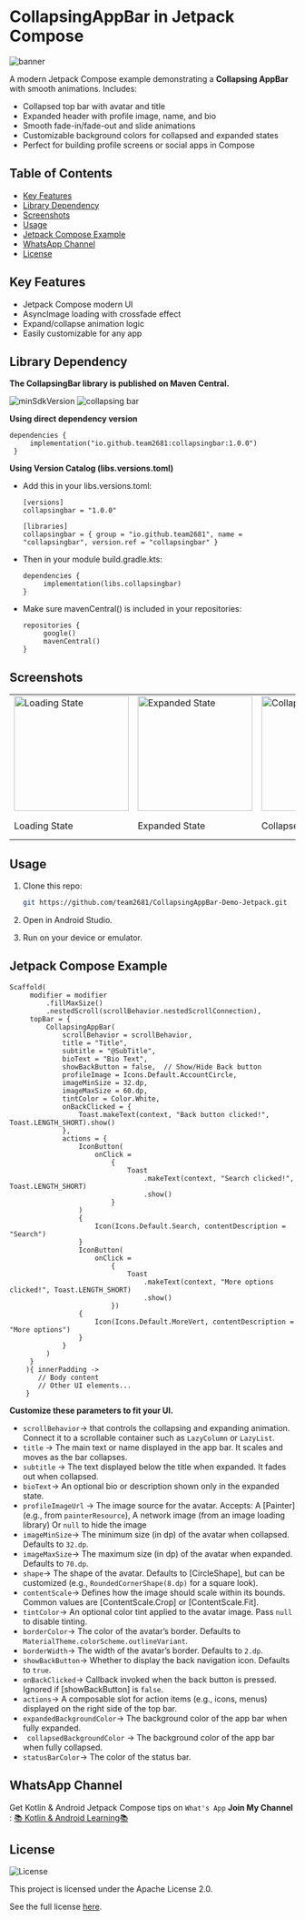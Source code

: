 # CollapsingAppBar in Jetpack Compose

![banner](screenshots/banner.png)

A modern Jetpack Compose example demonstrating a **Collapsing AppBar** with smooth animations.
Includes:

- Collapsed top bar with avatar and title
- Expanded header with profile image, name, and bio
- Smooth fade-in/fade-out and slide animations
- Customizable background colors for collapsed and expanded states
- Perfect for building profile screens or social apps in Compose

## Table of Contents

- [Key Features](#key-features)
- [Library Dependency](#Library-Dependency)
- [Screenshots](#screenshots)
- [Usage](#usage)
- [Jetpack Compose Example](#jetpack-compose-example)
- [WhatsApp Channel](#whatsapp-channel)
- [License](#License)

## Key Features

- Jetpack Compose modern UI
- AsyncImage loading with crossfade effect
- Expand/collapse animation logic
- Easily customizable for any app

## Library Dependency

**The CollapsingBar library is published on Maven Central.**

![minSdkVersion](https://img.shields.io/badge/minSdk-24-blue)
![collapsing bar](https://img.shields.io/maven-central/v/io.github.team2681/collapsingbar.svg)

**Using direct dependency version**

   ```
   dependencies {
        implementation("io.github.team2681:collapsingbar:1.0.0")
    }
   ```    

**Using Version Catalog (libs.versions.toml)**

- Add this in your libs.versions.toml:

   ```
   [versions]
   collapsingbar = "1.0.0"

   [libraries]
   collapsingbar = { group = "io.github.team2681", name = "collapsingbar", version.ref = "collapsingbar" }
   ```

- Then in your module build.gradle.kts:

   ```
   dependencies {
        implementation(libs.collapsingbar)
   }
   ```

- Make sure mavenCentral() is included in your repositories:

   ```
   repositories {
        google()
        mavenCentral()
   }
   ```

## Screenshots

<table> <tr> <td><img src="screenshots/loading.gif" alt="Loading State" width="202"/></td> 
<td><img src="screenshots/expanded.jpeg" alt="Expanded State" width="202"/></td> 
<td><img src="screenshots/collapsed.jpeg" alt="Collapsed State" width="202"/></td> 
<td><img src="screenshots/demo.gif" alt="Expanded and Collapsed Demo" width="202"/></td> 
</tr> <tr> <td>Loading State</td> <td>Expanded State</td> <td>Collapsed State</td> 
<td>Expanded & Collapsed Demo</td> </tr> </table>

## Usage

1. Clone this repo:

    ```bash
    git https://github.com/team2681/CollapsingAppBar-Demo-Jetpack.git
    ```
2. Open in Android Studio.

3. Run on your device or emulator.

## Jetpack Compose Example

   ```
   Scaffold(
        modifier = modifier
            .fillMaxSize()
            .nestedScroll(scrollBehavior.nestedScrollConnection),
        topBar = {
            CollapsingAppBar(
                scrollBehavior = scrollBehavior,
                title = "Title",
                subtitle = "@SubTitle",
                bioText = "Bio Text",
                showBackButton = false,  // Show/Hide Back button
                profileImage = Icons.Default.AccountCircle,
                imageMinSize = 32.dp,
                imageMaxSize = 60.dp,
                tintColor = Color.White,
                onBackClicked = {
                    Toast.makeText(context, "Back button clicked!", Toast.LENGTH_SHORT).show()
                },
                actions = {
                    IconButton(
                        onClick =
                            {
                                Toast
                                    .makeText(context, "Search clicked!", Toast.LENGTH_SHORT)
                                    .show()
                            }
                    )
                    {
                        Icon(Icons.Default.Search, contentDescription = "Search")
                    }
                    IconButton(
                        onClick =
                            {
                                Toast
                                    .makeText(context, "More options clicked!", Toast.LENGTH_SHORT)
                                    .show()
                            })
                    {
                        Icon(Icons.Default.MoreVert, contentDescription = "More options")
                    }
                }
            )
        }
       ){ innerPadding ->
          // Body content
          // Other UI elements...
       }

   ```

**Customize these parameters to fit your UI.**

- ```scrollBehavior```→ that controls the collapsing and expanding animation. Connect it to a
  scrollable container such as `LazyColumn` or `LazyList`.
- ```title``` → The main text or name displayed in the app bar. It scales and moves as the bar
  collapses.
- ```subtitle``` → The text displayed below the title when expanded. It fades out when collapsed.
- ```bioText```→ An optional bio or description shown only in the expanded state.
- ```profileImageUrl``` → The image source for the avatar. Accepts: A [Painter] (e.g., from
  `painterResource`), A network image (from an image loading library) Or `null` to hide the image
- ```imageMinSize```→ The minimum size (in dp) of the avatar when collapsed. Defaults to `32.dp`.
- ```imageMaxSize```→ The maximum size (in dp) of the avatar when expanded. Defaults to `70.dp`.
- ```shape```→ The shape of the avatar. Defaults to [CircleShape], but can be customized (e.g.,
  `RoundedCornerShape(8.dp)` for a square look).
- ```contentScale```→ Defines how the image should scale within its bounds. Common values
  are [ContentScale.Crop] or [ContentScale.Fit].
- ```tintColor```→ An optional color tint applied to the avatar image. Pass `null` to disable
  tinting.
- ```borderColor```→ The color of the avatar’s border. Defaults to
  `MaterialTheme.colorScheme.outlineVariant`.
- ```borderWidth```→ The width of the avatar’s border. Defaults to `2.dp`.
- ```showBackButton```→ Whether to display the back navigation icon. Defaults to `true`.
- ```onBackClicked```→ Callback invoked when the back button is pressed. Ignored if [showBackButton]
  is `false`.
- ```actions```→ A composable slot for action items (e.g., icons, menus) displayed on the right side
  of the top bar.
- ```expandedBackgroundColor```→ The background color of the app bar when fully expanded.
- ``` collapsedBackgroundColor``` → The background color of the app bar when fully collapsed.
- ```statusBarColor```→ The color of the status bar.

## WhatsApp Channel

Get Kotlin & Android Jetpack Compose tips on `What's App` **Join My Channel** :
[📚 Kotlin & Android Learning📚](https://whatsapp.com/channel/0029VbBGTNr90x2umLoWKU3z)

## License

![License](https://img.shields.io/badge/License-Apache%202.0-orange)

This project is licensed under the Apache License 2.0.

See the full license [here](LICENSE).